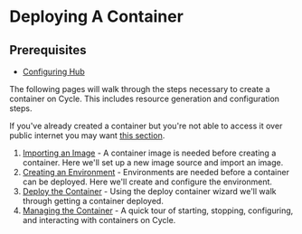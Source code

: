 # Deploying A Container

## Prerequisites

* [Configuring Hub](/getting-started/overview/configuring-your-hub)


The following pages will walk through the steps necessary to create a container on Cycle.  This includes resource generation and configuration steps.  

If you've already created a container but you're not able to access it over public internet you may want [this section](/getting-started/overview/taking-container-public).

1. [Importing an Image](/getting-started/overview/deploy-first-container/import-image) - A container image is needed before creating a container.  Here we'll set up a new image source and import an image. 
2. [Creating an Environment](/getting-started/overview/deploy-first-container/create-environment) - Environments are needed before a container can be deployed.  Here we'll create and configure the environment.
3. [Deploy the Container](/getting-started/overview/deploy-first-container/deploy-container) - Using the deploy container wizard we'll walk through getting a container deployed. 
4. [Managing the Container](/getting-started/overview/deploy-first-container/managing-container) - A quick tour of starting, stopping, configuring, and interacting with containers on Cycle.
